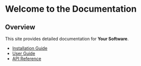 # Welcome to the Documentation

## Overview
This site provides detailed documentation for **Your Software**.

- [Installation Guide](./manual.md#installation)
- [User Guide](./manual.md#usage)
- [API Reference](./api.md)

